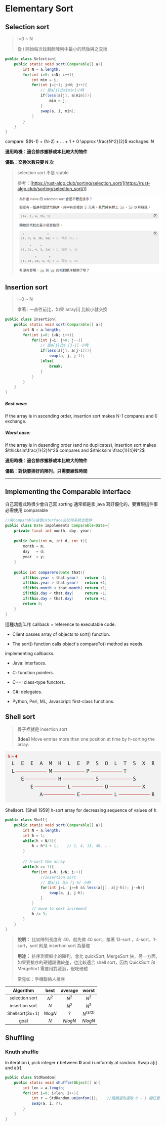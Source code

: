 # Elementary Sort

## Selection sort

> i=0 \~ N
>
> 從 i 開始每次找剩餘陣列中最小的然後與之交換

```java
public class Selection{
    public static void sort(Comparable[] a){
        int N = a.length;
        for(int i=0; i<N; i++){
            int min = i;
            for(int j=j+1; j<N; j++){
                // 當a[j]比a[min]小時
                if(less(a[j], a[min])){
                    min = j;
                }
                swap(a, i, min);                
            }
        }
    }
}
```

compare: $(N-1) + (N-2) + ... + 1 + 0 \approx \frac{N^2}{2}$
exchages: $N$

**適用時機：適合排序搬移成本比較大的物件**

**優點：交換次數只要 N 次**

> selection sort 不是 stable
>
> 參考：[https://rust-algo.club/sorting/selection_sort/](https://rust-algo.club/sorting/selection_sort/)]
>
> ![why selection sort is no stable](src/selection_sort_stable.png)

## Insertion sort

> i=0 \~ N
>
> 拿著 i 一直往前比，如果 array[i] 比較小就交換

```java
public class Insertion{
    public static void sort(Comparable[] a){
        int N = a.length;
        for(int i=0; i<N; i++){
            for(int j=i; j>0; j--){
                // 當a[j]比a [j-1] 小時
                if(less(a[j], a[j-1])){
                    swap(a, j, j-1);
                }else{
                    break;
                }
            }
        }
    }
}
```

##### Best case:

If the array is in ascending order, insertion sort makes N-1 compares and 0 exchange.

##### Worst case:

If the array is in desending order (and no duplicates), insertion sort makes $\thicksim\frac{1}{2}N^2$ compares and $\thicksim \frac{1}{4}N^2$

**適用時機：適合排序搬移成本比較大的物件**

**優點：對快要排好的陣列，只需要線性時間**

---

## Implementing the Comparable interface

自己寫程式時很少會自己寫 sorting 通常都是拿 java 寫好優化的，要實現這件事必需使用 comparable

```java
//用comparable這個interface去交待系統怎麼排
public class Date impolements Comparable<Date>{
    private final int month, day, year;

    public Date(int m, int d, int t){
        month = m;
        day   = d;
        year  = y;
    }
    
    public int compareTo(Date that){
        if(this.year < that.year)   return -1;
        if(this.year > that.year)   return +1;
        if(this.month < that.month) return +1;
        if(this.day < that.day)     return -1;
        if(this.day > that.day)     return +1;
        return 0;
    }
}
```

這種功能叫作 callback = reference to executable code.

+ Client passes array of objects to sort() function.

+ The sort() function calls object's compareTo() method as needs.

implementing callbacks.

+ Java: interfaces.

+ C: function pointers.

+ C++: class-type functors.

+ C#: delegates.

+ Python, Perl, ML, Javascript: first-class functions.

## Shell sort

> 骨子裡就是 insertion sort
>
> **[Idea]** Move entries more than one position at time by h-sorting the array.

![](src/shellSort.png)

Shellsort. [Shell 1959] h-sort array for decreasing sequence of values of h.

```java
public class Shell{
    public static void sort(Comparable[] a){
        int N = a.length;
        int h = 1;
        while(h < N/3){
            h = h*3 + 1;    // 1, 4, 13, 40, ...
        }

        // h-sort the array
        while(h >= 1){
            for(int i=h; i<N; i++){
                //Insertion sort
                // 當a[j] 比a [j-h] 小時
                for(int j=i; j>=h && less(a[j], a[j-h]); j-=h){
                    swap(a, j, j-h);
                }
            }
            // move to next increment
            h /= 3;
        }
    }
}
```

> **說明：** 比如陣列長度有 40，就先做 40 sort，接著 13-sort ，4-sort，1-sort，sort 則是 insertion sort 為基礎
>
> **用途：** 排序測資較小的陣列，會比 quickSort, MergeSort 快，另一方面，如果要排序的硬體設備較差，也比較適合 shell sort，因為 QuickSort 和 MergeSort 需要用對遞迴，很吃硬體
>
> 常見如：手機聯絡人排序

| Algorithm       | best    | average | worst       |
|:---------------:|:-------:|:-------:|:-----------:|
| selection sort  | $N^2$   | $N^2$   | $N^2$       |
| insertion sort  | $N$     | $N^2$   | $N^2$       |
| Shellsort(3x+1) | $NlogN$ | ?       | $N^{(3/2)}$ |
| goal            | $N$     | $NlogN$ | $NlogN$     |

## Shuffling

### Knuth shuffle

In iteration **i**, pick integer **r** between **0** and **i** uniformly at random. Swap a[i] and a[r].

```java
public class StdRandom{
    public static void shuffle(Object[] a){
        int len = a.length;
        for(int i=0; i<len; i++){
            int r = StdRandom.unionfom(i);    //隨機選取選取 0 ~ i 間任意一數
            swap(a, i, r);
        }
    }
}
```
